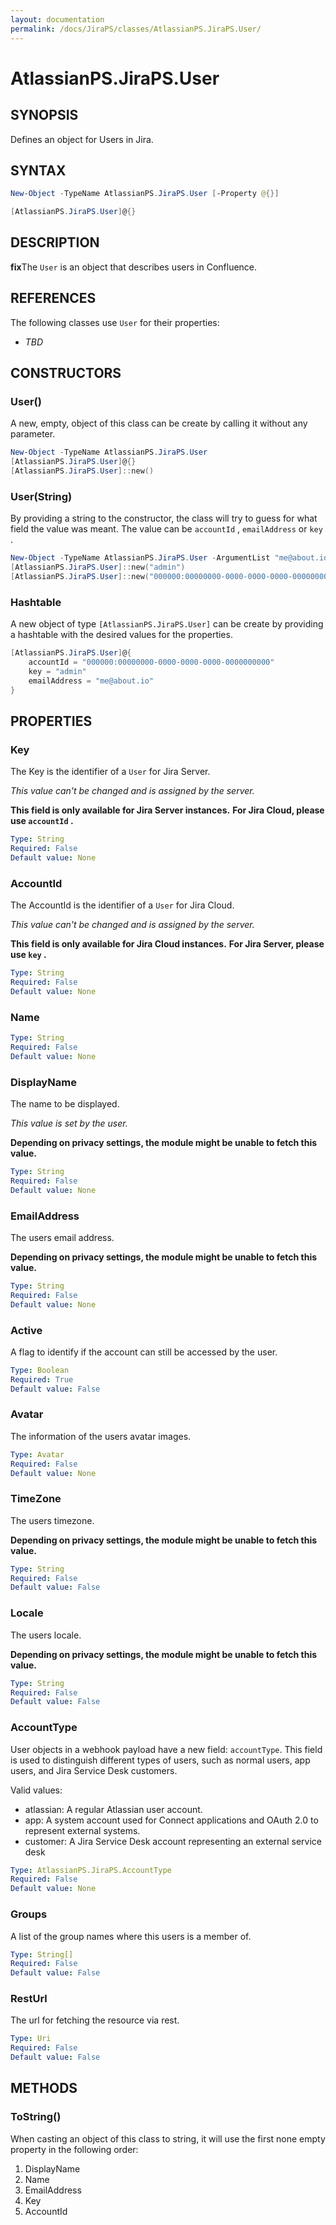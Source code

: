 ```yaml
---
layout: documentation
permalink: /docs/JiraPS/classes/AtlassianPS.JiraPS.User/
---
```


# AtlassianPS.JiraPS.User

## SYNOPSIS

Defines an object for Users in Jira.

## SYNTAX

```powershell
New-Object -TypeName AtlassianPS.JiraPS.User [-Property @{}]

[AtlassianPS.JiraPS.User]@{}
```

## DESCRIPTION

**fix**The `User` is an object that describes users in Confluence.

## REFERENCES

The following classes use `User` for their properties:

* _TBD_

## CONSTRUCTORS

### User()

A new, empty, object of this class can be create by calling it without any
parameter.

```powershell
New-Object -TypeName AtlassianPS.JiraPS.User
[AtlassianPS.JiraPS.User]@{}
[AtlassianPS.JiraPS.User]::new()
```

### User(String)

By providing a string to the constructor, the class will try to guess for what
field the value was meant.
The value can be `accountId` , `emailAddress` or `key` .

```powershell
New-Object -TypeName AtlassianPS.JiraPS.User -ArgumentList "me@about.io"
[AtlassianPS.JiraPS.User]::new("admin")
[AtlassianPS.JiraPS.User]::new("000000:00000000-0000-0000-0000-0000000000")
```

### Hashtable

A new object of type `[AtlassianPS.JiraPS.User]` can be create by providing a
hashtable with the desired values for the properties.

```powershell
[AtlassianPS.JiraPS.User]@{
    accountId = "000000:00000000-0000-0000-0000-0000000000"
    key = "admin"
    emailAddress = "me@about.io"
}
```

## PROPERTIES

### Key

The Key is the identifier of a `User` for Jira Server.

_This value can't be changed and is assigned by the server._

**This field is only available for Jira Server instances.**
**For Jira Cloud, please use `accountId` .**

```yaml
Type: String
Required: False
Default value: None
```

### AccountId

The AccountId is the identifier of a `User` for Jira Cloud.

_This value can't be changed and is assigned by the server._

**This field is only available for Jira Cloud instances.**
**For Jira Server, please use `key` .**

```yaml
Type: String
Required: False
Default value: None
```

### Name

```yaml
Type: String
Required: False
Default value: None
```

### DisplayName

The name to be displayed.

_This value is set by the user._

**Depending on privacy settings, the module might be unable to fetch this value.**

```yaml
Type: String
Required: False
Default value: None
```

### EmailAddress

The users email address.

**Depending on privacy settings, the module might be unable to fetch this value.**

```yaml
Type: String
Required: False
Default value: None
```

### Active

A flag to identify if the account can still be accessed by the user.

```yaml
Type: Boolean
Required: True
Default value: False
```

### Avatar

The information of the users avatar images.

```yaml
Type: Avatar
Required: False
Default value: None
```

### TimeZone

The users timezone.

**Depending on privacy settings, the module might be unable to fetch this value.**

```yaml
Type: String
Required: False
Default value: False
```

### Locale

The users locale.

**Depending on privacy settings, the module might be unable to fetch this value.**

```yaml
Type: String
Required: False
Default value: False
```

### AccountType

User objects in a webhook payload have a new field: `accountType`.
This field is used to distinguish different types of users,
such as normal users, app users, and Jira Service Desk customers.

Valid values:

* atlassian: A regular Atlassian user account.
* app: A system account used for Connect applications and OAuth 2.0 to represent external systems.
* customer: A Jira Service Desk account representing an external service desk

```yaml
Type: AtlassianPS.JiraPS.AccountType
Required: False
Default value: None
```

### Groups

A list of the group names where this users is a member of.

```yaml
Type: String[]
Required: False
Default value: False
```

### RestUrl

The url for fetching the resource via rest.

```yaml
Type: Uri
Required: False
Default value: False
```

## METHODS

### ToString()

When casting an object of this class to string, it will use the first none empty
property in the following order:

1. DisplayName
2. Name
3. EmailAddress
4. Key
5. AccountId

